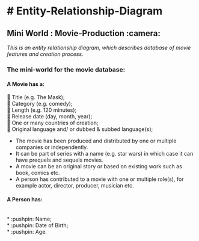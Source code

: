  <h1> # Entity-Relationship-Diagram </h1> 
 
 <h2> Mini World : Movie-Production :camera: </h2>
 
*This is an entity relationship diagram, which describes database of movie features and creation process.*


<h3> The mini-world for the movie database: </h3>

<h4> A Movie has a:</h4>

:pushpin: Title (e.g. The Mask); <br>
:pushpin: Category (e.g. comedy); <br>
:pushpin: Length (e.g. 120 minutes);<br>
:pushpin: Release date (day, month, year);<br>
:pushpin: One or many countries of creation;<br>
:pushpin: Original language and/ or dubbed & subbed language(s);<br>

* The movie has been produced and distributed by one or multiple companies or independently. <br>
* It can be part of series with a name (e.g. star wars) in which case it can have prequels and sequels movies. <br>
* A movie can be an original story or based on existing work such as book, comics etc.<br>
* A person has contributed to a movie with one or multiple role(s), for example actor, director, producer, musician etc.<br>

<h4> A Person has: </h4> <br>
* :pushpin: Name;<br>
* :pushpin: Date of Birth;<br>
* :pushpin: Age.<br>



